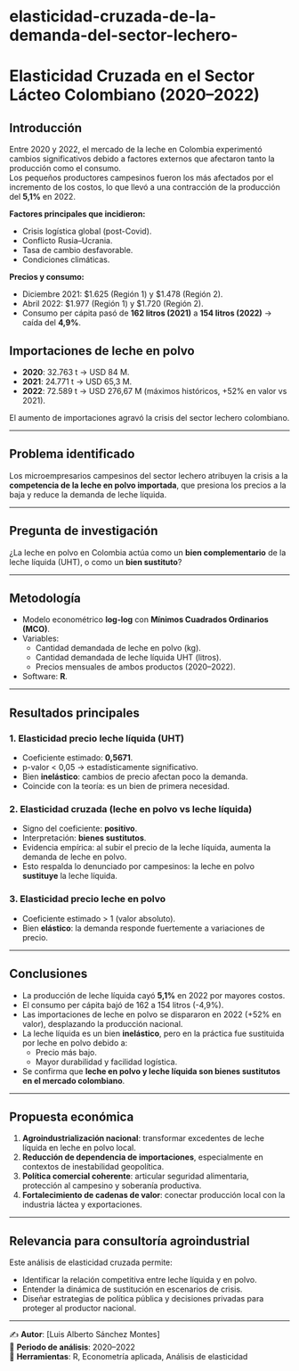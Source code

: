 # elasticidad-cruzada-de-la-demanda-del-sector-lechero-

# Elasticidad Cruzada en el Sector Lácteo Colombiano (2020–2022)

##  Introducción
Entre 2020 y 2022, el mercado de la leche en Colombia experimentó cambios significativos debido a factores externos que afectaron tanto la producción como el consumo.  
Los pequeños productores campesinos fueron los más afectados por el incremento de los costos, lo que llevó a una contracción de la producción del **5,1%** en 2022.  

**Factores principales que incidieron:**
- Crisis logística global (post-Covid).  
- Conflicto Rusia–Ucrania.  
- Tasa de cambio desfavorable.  
- Condiciones climáticas.  

**Precios y consumo:**
- Diciembre 2021: $1.625 (Región 1) y $1.478 (Región 2).  
- Abril 2022: $1.977 (Región 1) y $1.720 (Región 2).  
- Consumo per cápita pasó de **162 litros (2021)** a **154 litros (2022)** → caída del **4,9%**.  

##  Importaciones de leche en polvo
- **2020**: 32.763 t → USD 84 M.  
- **2021**: 24.771 t → USD 65,3 M.  
- **2022**: 72.589 t → USD 276,67 M (máximos históricos, +52% en valor vs 2021).  

El aumento de importaciones agravó la crisis del sector lechero colombiano.

---

##  Problema identificado
Los microempresarios campesinos del sector lechero atribuyen la crisis a la **competencia de la leche en polvo importada**, que presiona los precios a la baja y reduce la demanda de leche líquida.

---

##  Pregunta de investigación
¿La leche en polvo en Colombia actúa como un **bien complementario** de la leche líquida (UHT), o como un **bien sustituto**?

---

##  Metodología
- Modelo econométrico **log-log** con **Mínimos Cuadrados Ordinarios (MCO)**.  
- Variables:
  - Cantidad demandada de leche en polvo (kg).  
  - Cantidad demandada de leche líquida UHT (litros).  
  - Precios mensuales de ambos productos (2020–2022).  
- Software: **R**.  

---

##  Resultados principales

### 1. Elasticidad precio leche líquida (UHT)
- Coeficiente estimado: **0,5671**.  
- p-valor < 0,05 → estadísticamente significativo.  
- Bien **inelástico**: cambios de precio afectan poco la demanda.  
- Coincide con la teoría: es un bien de primera necesidad.  

### 2. Elasticidad cruzada (leche en polvo vs leche líquida)
- Signo del coeficiente: **positivo**.  
- Interpretación: **bienes sustitutos**.  
- Evidencia empírica: al subir el precio de la leche líquida, aumenta la demanda de leche en polvo.  
- Esto respalda lo denunciado por campesinos: la leche en polvo **sustituye** la leche líquida.  

### 3. Elasticidad precio leche en polvo
- Coeficiente estimado > 1 (valor absoluto).  
- Bien **elástico**: la demanda responde fuertemente a variaciones de precio.  

---

##  Conclusiones
- La producción de leche líquida cayó **5,1%** en 2022 por mayores costos.  
- El consumo per cápita bajó de 162 a 154 litros (-4,9%).  
- Las importaciones de leche en polvo se dispararon en 2022 (+52% en valor), desplazando la producción nacional.  
- La leche líquida es un bien **inelástico**, pero en la práctica fue sustituida por leche en polvo debido a:
  - Precio más bajo.  
  - Mayor durabilidad y facilidad logística.  
- Se confirma que **leche en polvo y leche líquida son bienes sustitutos en el mercado colombiano**.  

---

##  Propuesta económica
1. **Agroindustrialización nacional**: transformar excedentes de leche líquida en leche en polvo local.  
2. **Reducción de dependencia de importaciones**, especialmente en contextos de inestabilidad geopolítica.  
3. **Política comercial coherente**: articular seguridad alimentaria, protección al campesino y soberanía productiva.  
4. **Fortalecimiento de cadenas de valor**: conectar producción local con la industria láctea y exportaciones.  

---

##  Relevancia para consultoría agroindustrial
Este análisis de elasticidad cruzada permite:
- Identificar la relación competitiva entre leche líquida y en polvo.  
- Entender la dinámica de sustitución en escenarios de crisis.  
- Diseñar estrategias de política pública y decisiones privadas para proteger al productor nacional.  

---
✍️ **Autor**: [Luis Alberto Sánchez Montes]  
📅 **Periodo de análisis**: 2020–2022  
🔎 **Herramientas**: R, Econometría aplicada, Análisis de elasticidad  

